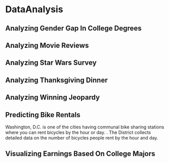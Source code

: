 # DataAnalysis

## Analyzing Gender Gap In College Degrees
## Analyzing Movie Reviews
## Analyzing Star Wars Survey
## Analyzing Thanksgiving Dinner
## Analyzing Winning Jeopardy
## Predicting Bike Rentals
Washington, D.C. is one of the cities having communal bike sharing stations where you can rent bicycles by the hour or day. . The District collects detailed data on the number of bicycles people rent by the hour and day.

## Visualizing Earnings Based On College Majors
